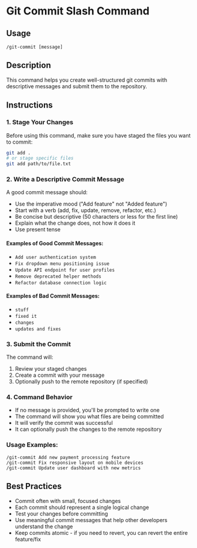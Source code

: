 # Git Commit Slash Command

## Usage
`/git-commit [message]`

## Description
This command helps you create well-structured git commits with descriptive messages and submit them to the repository.

## Instructions
### 1. Stage Your Changes

Before using this command, make sure you have staged the files you want to commit:
```bash
git add .
# or stage specific files
git add path/to/file.txt
```

### 2. Write a Descriptive Commit Message
A good commit message should:
- Use the imperative mood ("Add feature" not "Added feature")
- Start with a verb (add, fix, update, remove, refactor, etc.)
- Be concise but descriptive (50 characters or less for the first line)
- Explain what the change does, not how it does it
- Use present tense

#### Examples of Good Commit Messages:
- `Add user authentication system`
- `Fix dropdown menu positioning issue`
- `Update API endpoint for user profiles`
- `Remove deprecated helper methods`
- `Refactor database connection logic`

#### Examples of Bad Commit Messages:
- `stuff`
- `fixed it`
- `changes`
- `updates and fixes`

### 3. Submit the Commit
The command will:
1. Review your staged changes
2. Create a commit with your message
3. Optionally push to the remote repository (if specified)

### 4. Command Behavior
- If no message is provided, you'll be prompted to write one
- The command will show you what files are being committed
- It will verify the commit was successful
- It can optionally push the changes to the remote repository

### Usage Examples:
```
/git-commit Add new payment processing feature
/git-commit Fix responsive layout on mobile devices
/git-commit Update user dashboard with new metrics
```

## Best Practices
- Commit often with small, focused changes
- Each commit should represent a single logical change
- Test your changes before committing
- Use meaningful commit messages that help other developers understand the change
- Keep commits atomic - if you need to revert, you can revert the entire feature/fix
